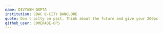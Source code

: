 ```yaml
---
name: DIVYASH GUPTA
institution: CDAC E-CITY BANGLORE
quote: Don't pitty on past, Think about the future and give your 200pc
github_user: COMERADE-OPS
---
```

